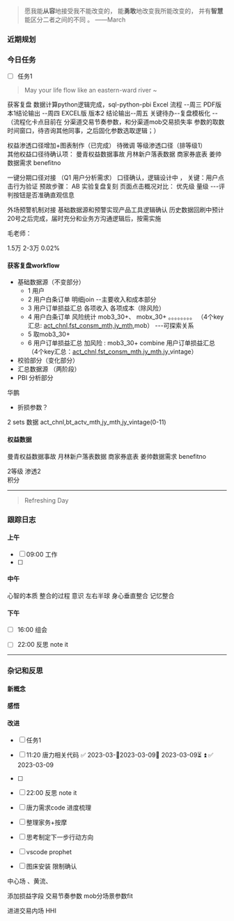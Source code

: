> 愿我能**从容**地接受我不能改变的，
>          能**勇敢**地改变我所能改变的，
>          并有**智慧**能区分二者之间的不同 。 ——March


### 近期规划



### 今日任务
- [ ] 任务1


>May your life flow like an eastern-ward river ~


获客复盘
	  数据计算python逻辑完成，sql-python-pbi  Excel 流程 --周三
	  PDF版本1结论输出 --周四
	  EXCEL版 版本2 结论输出--周五
	   关键待办--复盘模板化  --（流程化卡点目前在 分渠道交易节奏参数，和分渠道mob交易损失率 参数的取数时间窗口，待咨询其他同事，之后固化参数选取逻辑；）


权益渗透口径增加+图表制作（已完成）
	待微调 等级渗透口径（排等级1）  
	其他权益口径待确认项：
		曼青权益数据事故
		月林新户落表数据 
		商家券底表
		姜帅数据需求 benefitno


一键分期口径对接   （Q1  用户分析需求）
	口径确认，逻辑设计中  ，
	关键：用户点击行为验证
	预故步骤：
		AB 实验复盘复刻
		页面点击概况对比： 优先级  量级  ---评判按钮是否准确直观信息
	

外场预警机制对接
	基础数据源和预警实现产品工具逻辑确认
	历史数据回刷中预计20号之后完成，届时充分和业务方沟通逻辑后，按需实施



毛老师：


1.5万    2-3万
0.02%
#### 获客复盘workflow

- 基础数据源（不变部分）
	- 1 用户
	- 2 用户白条订单  明细join  --主要收入和成本部分
	- 3 用户订单损益汇总  各项收入 各项成本（除风险）
	- 4 用户白条订单  风险统计   mob3_30+、 mobx_30+ 。。。。。。。。 （4个key汇总: <u>act_chnl,fst_consm_mth,jy_mth</u>,mob）  ---可探索关系
	- 5 取mob3_30+ 
	- 6 用户订单损益汇总 加风险  :    mob3_30+  combine  用户订单损益汇总             （4个key汇总：<u>act_chnl,fst_consm_mth,jy_mth,</u>jy_vintage）
- 校验部分（变化部分）
- 汇总数据源 （两阶段）
- PBI 分析部分


华鹏  
- 折损参数？


2 sets 数据
act_chnl,bt_actv_mth,jy_mth,jy_vintage(0-11)  












#### 权益数据
曼青权益数据事故
月林新户落表数据 
商家券底表
姜帅数据需求 benefitno


2等级  渗透2  
积分

---------

> Refreshing Day 

### 跟踪日志

#### 上午
- [ ] 09:00 工作
- [ ] 

#### 中午

心智的本质  整合的过程
意识
左右半球
身心垂直整合
记忆整合

#### 下午
- [ ] 16:00 组会
- [ ] 22:00 反思 note it




-------

### 杂记和反思


#### 新概念


#### 感悟


#### 改进

- [ ] 任务1
- [ ] 11:20 唐力相关代码 ✅ 2023-03-🛫2023-03-09📅 2023-03-09⏳ ⏫ ✅ 2023-03-09
- [ ] 
- [ ] 22:00 反思 note it
- [ ] 唐力需求code  进度梳理
- [ ]  整理家务+按摩
- [ ] 思考制定下一步行动方向
- [ ] vscode  prophet  
- [ ] 图床安装  限制确认



中心场 、黄流、


添加损益字段
交易节奏参数
mob分场景参数fit


进进交易内场
HHI
